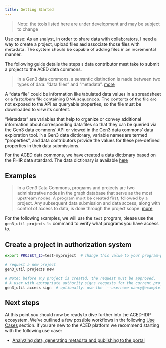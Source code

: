 ```yaml
---
title: Getting Started
---
```


> Note: the tools listed here are under development and may be subject to change

Use case: As an analyst, in order to share data with collaborators, I need a way to create a project, upload files and associate those files with metadata. The system should be capable of adding files in an incremental manner.

The following guide details the steps a data contributor must take to submit a project to the ACED data commons.

> In a Gen3 data commons, a semantic distinction is made between two types of data: “data files” and “metadata”. [more](https://gen3.org/resources/user/dictionary/#understanding-data-representation-in-gen3)

A “data file” could be information like tabulated data values in a spreadsheet or a fastq/bam file containing DNA sequences. The contents of the file are not exposed to the API as queryable properties, so the file must be downloaded to view its content.

“Metadata” are variables that help to organize or convey additional information about corresponding data files so that they can be queried via the Gen3 data commons’ API or viewed in the Gen3 data commons’ data exploration tool. In a Gen3 data dictionary, variable names are termed “properties”, and data contributors provide the values for these pre-defined properties in their data submissions.

For the ACED data commons, we have created a data dictionary based on the FHIR data standard. The data dictionary is available [here](https://github.com/bmeg/iceberg-schema-tools)

## Examples

> In a Gen3 Data Commons, programs and projects are two administrative nodes in the graph database that serve as the most upstream nodes. A program must be created first, followed by a project. Any subsequent data submission and data access, along with control of access to data, is done through the project scope.
> [more](https://gen3.org/resources/operator/#6-programs-and-projects)

For the following examples, we will use the `test` program, please use the `gen3_util projects ls` command to verify what programs you have access to.

## Create a project in authorization system

```sh
export PROJECT_ID=test-myproject  # change this value to your program-project

# request a new project
gen3_util projects new

# Note: before any project is created, the request must be approved.
# A user with appropriate authority signs requests for the current project
gen3_util access sign  # optionally, use the `--username nancy@example.com` to limit the approvals to a specific user
```

## Next steps

At this point you should now be ready to dive further into the ACED-IDP ecosystem. We've outlined a few possible workflows in the following [Use Cases](./use-cases/index.md) section. If you are new to the ACED platform we recommend starting with the following use case:

- [Analyzing data, generating metadata and publishing to the portal](./use-cases/use-case-1.md)
